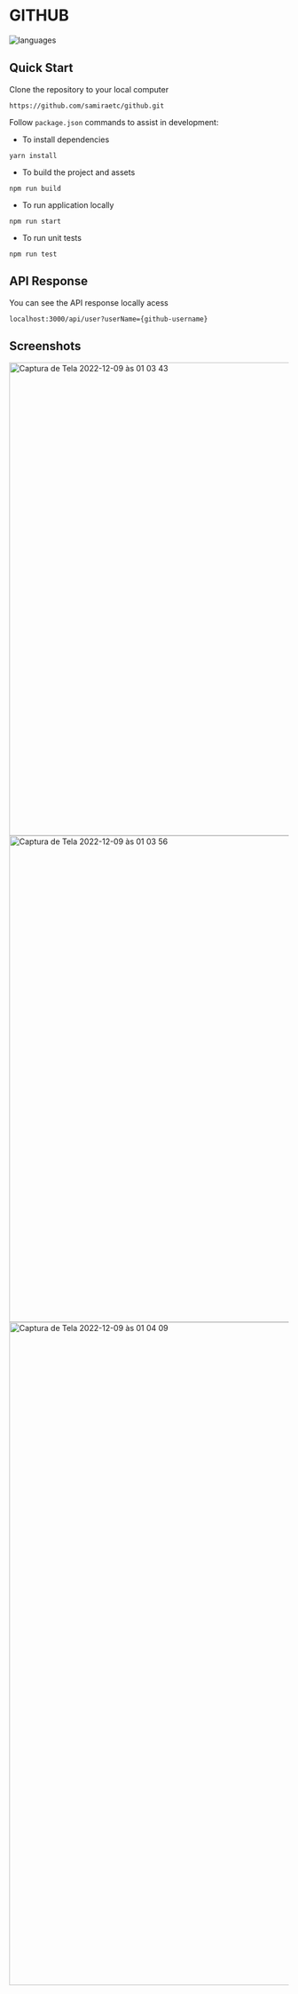 # GITHUB

![languages](https://img.shields.io/badge/technologies-typescript-blue?style=for-the-badge&logo=appveyor)

## Quick Start

Clone the repository to your local computer

```
https://github.com/samiraetc/github.git
```

Follow `package.json` commands to assist in development:

- To install dependencies 

```
yarn install
```

- To build the project and assets

```
npm run build
```

- To run application locally

```
npm run start
```


- To run unit tests

```
npm run test
```

## API Response

You can see the API response locally acess

```
localhost:3000/api/user?userName={github-username}
```

## Screenshots
<img width="852" alt="Captura de Tela 2022-12-09 às 01 03 43" src="https://user-images.githubusercontent.com/22984504/206621491-3a7a8337-2b98-45c5-bf25-bb927820355b.png">
<img width="876" alt="Captura de Tela 2022-12-09 às 01 03 56" src="https://user-images.githubusercontent.com/22984504/206621517-62db1acd-bc98-4d78-9754-3a75a1ce1338.png">
<img width="1194" alt="Captura de Tela 2022-12-09 às 01 04 09" src="https://user-images.githubusercontent.com/22984504/206621542-f70ed00f-7050-44bb-843c-3bdf9f3a02e7.png">


